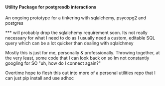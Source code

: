 #### Utility Package for postgresdb interactions

An ongoing prototype for a tinkering with sqlalchemy, psycopg2 and postgres


*** will probably drop the sqlalchemy requirement soon. Its not really necessary for what I need to do as I usually need a custom, editable SQL query which can be a lot quicker than dealing with sqlalchmey


Mostly this is just for me, personally & professionally. Throwing together, at the very least, some code that I can look back on so Im not constantly googling for SO "uh, how do I connect again?"

Overtime hope to flesh this out into more of a personal utilities repo that I can just pip install and use adhoc
